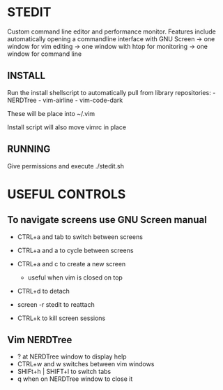 # STEDIT

Custom command line editor and performance monitor.
Features include automatically opening a commandline interface with
GNU Screen
    -> one window for vim editing
    -> one window with htop for monitoring
    -> one window for command line

## INSTALL

Run the install shellscript to automatically pull from library repositories:
    - NERDTree
    - vim-airline
    - vim-code-dark

These will be place into ~/.vim

Install script will also move vimrc in place

## RUNNING

Give permissions and execute ./stedit.sh

# USEFUL CONTROLS

## To navigate screens use GNU Screen manual

- CTRL+a and tab to switch between screens
- CTRL+a and a to cycle between screens
- CTRL+a and c to create a new screen
    - useful when vim is closed on top

- CTRL+d to detach
- screen -r stedit to reattach
- CTRL+k to kill screen sessions

## Vim NERDTree

- ? at NERDTree window to display help
- CTRL+w and w switches between vim windows
- SHIFt+h | SHIFT+l to switch tabs
- q when on NERDTree window to close it
